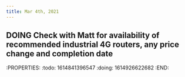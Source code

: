 ```yaml
---
title: Mar 4th, 2021
---
```


## DOING Check with Matt for availability of recommended industrial 4G routers, any price change and completion date
:PROPERTIES:
:todo: 1614841396547
:doing: 1614926622682
:END:
